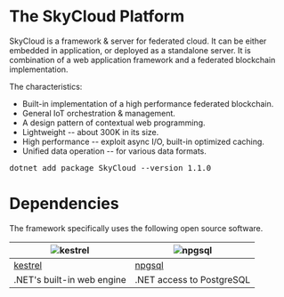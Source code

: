 # The SkyCloud Platform  

SkyCloud is a framework & server for federated cloud. It can be either embedded in application, or deployed as a standalone server. 
It is combination of a web application framework and a federated blockchain implementation.

The characteristics:

* Built-in implementation of a high performance federated blockchain. 
* General IoT orchestration & management. 
* A design pattern of contextual web programming.
* Lightweight -- about 300K in its size. 
* High performance -- exploit async I/O, built-in optimized caching. 
* Unified data operation -- for various data formats.

<pre>
dotnet add package SkyCloud --version 1.1.0
</pre>

# Dependencies

The framework specifically uses the following open source software.

| ![kestrel](https://raw.githubusercontent.com/skyiah/skycloud/master/Docs/netcore.png) | ![npgsql](https://raw.githubusercontent.com/skyiah/skycloud/master/Docs/postgresql.png) |
| ---- | ----- |
| [kestrel](https://github.com/aspnet/AspNetCore) | [npgsql](http://www.npgsql.org) |
| .NET's built-in web engine | .NET access to PostgreSQL |
